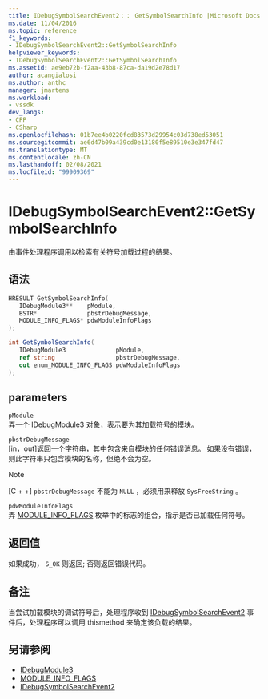 ```yaml
---
title: IDebugSymbolSearchEvent2：： GetSymbolSearchInfo |Microsoft Docs
ms.date: 11/04/2016
ms.topic: reference
f1_keywords:
- IDebugSymbolSearchEvent2::GetSymbolSearchInfo
helpviewer_keywords:
- IDebugSymbolSearchEvent2::GetSymbolSearchInfo
ms.assetid: ae9eb72b-f2aa-43b8-87ca-da19d2e78d17
author: acangialosi
ms.author: anthc
manager: jmartens
ms.workload:
- vssdk
dev_langs:
- CPP
- CSharp
ms.openlocfilehash: 01b7ee4b0220fcd83573d29954c03d738ed53051
ms.sourcegitcommit: ae6d47b09a439cd0e13180f5e89510e3e347fd47
ms.translationtype: MT
ms.contentlocale: zh-CN
ms.lasthandoff: 02/08/2021
ms.locfileid: "99909369"
---
```

# <a name="idebugsymbolsearchevent2getsymbolsearchinfo"></a>IDebugSymbolSearchEvent2::GetSymbolSearchInfo
由事件处理程序调用以检索有关符号加载过程的结果。

## <a name="syntax"></a>语法

```cpp
HRESULT GetSymbolSearchInfo(
   IDebugModule3**    pModule,
   BSTR*              pbstrDebugMessage,
   MODULE_INFO_FLAGS* pdwModuleInfoFlags
);
```

```csharp
int GetSymbolSearchInfo(
   IDebugModule3              pModule,
   ref string                 pbstrDebugMessage,
   out enum_MODULE_INFO_FLAGS pdwModuleInfoFlags
);
```

## <a name="parameters"></a>parameters
`pModule`\
弄一个 IDebugModule3 对象，表示要为其加载符号的模块。

`pbstrDebugMessage`\
[in，out]返回一个字符串，其中包含来自模块的任何错误消息。 如果没有错误，则此字符串只包含模块的名称，但绝不会为空。

> [!NOTE]
> [C + +] `pbstrDebugMessage` 不能为 `NULL` ，必须用来释放 `SysFreeString` 。

`pdwModuleInfoFlags`\
弄 [MODULE_INFO_FLAGS](../../../extensibility/debugger/reference/module-info-flags.md) 枚举中的标志的组合，指示是否已加载任何符号。

## <a name="return-value"></a>返回值
 如果成功， `S_OK` 则返回; 否则返回错误代码。

## <a name="remarks"></a>备注
 当尝试加载模块的调试符号后，处理程序收到 [IDebugSymbolSearchEvent2](../../../extensibility/debugger/reference/idebugsymbolsearchevent2.md) 事件后，处理程序可以调用 thismethod 来确定该负载的结果。

## <a name="see-also"></a>另请参阅
- [IDebugModule3](../../../extensibility/debugger/reference/idebugmodule3.md)
- [MODULE_INFO_FLAGS](../../../extensibility/debugger/reference/module-info-flags.md)
- [IDebugSymbolSearchEvent2](../../../extensibility/debugger/reference/idebugsymbolsearchevent2.md)
